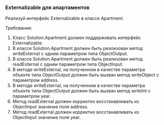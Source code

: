 
### Externalizable для апартаментов

Реализуй интерфейс Externalizable в классе Apartment.


Требования:
1.	Класс Solution.Apartment должен поддерживать интерфейс Externalizable.
2.	В классе Solution.Apartment должен быть реализован метод writeExternal с одним параметром типа ObjectOutput.
3.	В классе Solution.Apartment должен быть реализован метод readExternal с одним параметром типа ObjectInput.
4.	В методе writeExternal, на полученном в качестве параметра объекте типа ObjectOutput должен быть вызван метод writeObject с параметром address.
5.	В методе writeExternal, на полученном в качестве параметра объекте типа ObjectOutput должен быть вызван метод writeInt с параметром year.
6.	Метод readExternal должен корректно восстанавливать из ObjectInput значение поля address.
7.	Метод readExternal должен корректно восстанавливать из ObjectInput значение поля year.


